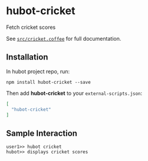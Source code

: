 # hubot-cricket

Fetch cricket scores

See [`src/cricket.coffee`](src/cricket.coffee) for full documentation.

## Installation

In hubot project repo, run:

`npm install hubot-cricket --save`

Then add **hubot-cricket** to your `external-scripts.json`:

```json
[
  "hubot-cricket"
]
```

## Sample Interaction

```
user1>> hubot cricket
hubot>> displays cricket scores
```
